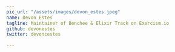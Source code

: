 ```yaml
---
pic_url: "/assets/images/devon_estes.jpeg"
name: Devon Estes
tagline: Maintainer of Benchee & Elixir Track on Exercism.io
github: devonestes
twitter: devoncestes

---
```

